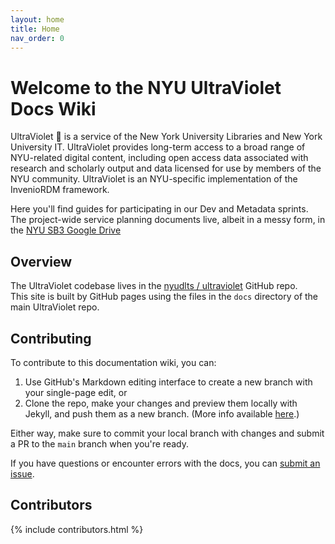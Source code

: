 ```yaml
---
layout: home
title: Home
nav_order: 0
---
```

# Welcome to the NYU UltraViolet Docs Wiki

UltraViolet 💜 is a service of the New York University Libraries and New York University IT. UltraViolet provides long-term access to a broad range of NYU-related digital content, including open access data associated with research and scholarly output and data licensed for use by members of the NYU community. UltraViolet is an NYU-specific implementation of the InvenioRDM framework.

Here you'll find guides for participating in our Dev and Metadata sprints. The project-wide service planning documents live, albeit in a messy form, in the [NYU SB3 Google Drive](https://drive.google.com/drive/folders/1q40bQ5bVZYn5_QhxbPDhhIAYZk3R7434?usp=sharing)  
## Overview

The UltraViolet codebase lives in the [nyudlts /
ultraviolet](https://github.com/nyudlts/ultraviolet) GitHub repo.  
This site is built by GitHub pages using the files in the `docs` directory of the main UltraViolet repo.


## Contributing

To contribute to this documentation wiki, you can:
 1. Use GitHub's Markdown editing interface to create a new branch with your single-page edit, or
 2. Clone the repo, make your changes and preview them locally with Jekyll, and push them as a new branch. (More info available [here]().)

Either way, make sure to commit your local branch with changes and submit a PR to the `main` branch when you're ready.

If you have questions or encounter errors with the docs, you can [submit an issue](https://github.com/nyudlts/ultraviolet/issuess).

## Contributors

{% include contributors.html %}
